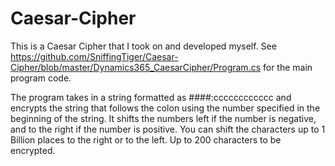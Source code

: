 # Caesar-Cipher
This is a Caesar Cipher that I took on and developed myself.
See https://github.com/SniffingTiger/Caesar-Cipher/blob/master/Dynamics365_CaesarCipher/Program.cs for the main program code.

The program takes in a string formatted as ####:cccccccccccc and encrypts the string that follows the colon using the number specified in the beginning of the string. It shifts the numbers left if the number is negative, and to the right if the number is positive. You can shift the characters up to 1 Billion places to the right or to the left. Up to 200 characters to be encrypted. 

